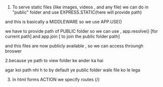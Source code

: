 1. To serve static files (like images, videos , and any file) we can do in "public" folder and use EXPRESS.STATIC(here will provide path)

and this is basically a MIDDLEWARE so we use APP.USE() 

we have to provide path of PUBLIC folder so we can use , app.resolve() [for current path] and app.join [ to join the public folder path]

and this files are now publicly available , so we can access throungh broswer 

2.because ye path to view folder ke ander ka hai 

  agar koi path nhi h to by default ye public folder wale file ko le lega

3. In html forms ACTION we specify routes (/)


